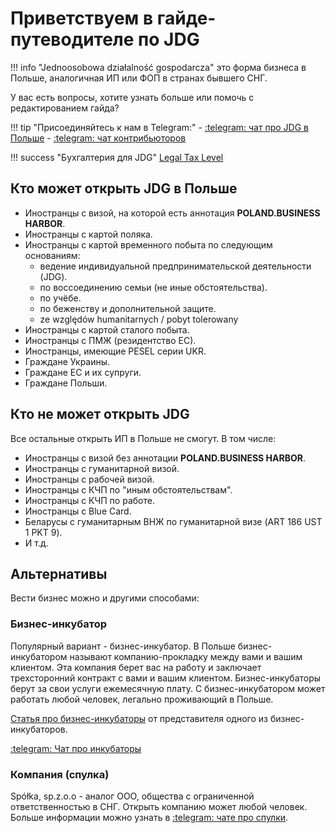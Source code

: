 # Приветствуем в гайде-путеводителе по JDG

!!! info "Jednoosobowa działalność gospodarcza"
    это форма бизнеса в Польше, аналогичная ИП или ФОП в странах бывшего СНГ.

У вас есть вопросы, хотите узнать больше или помочь с редактированием гайда?

!!! tip "Присоединяйтесь к нам в Telegram:"
    - [:telegram: чат про JDG в Польше][0]
    - [:telegram: чат контрибьюторов][5]

!!! success "Бухгалтерия для JDG"
    [Legal Tax Level][4]

## Кто может открыть JDG в Польше

- Иностранцы с визой, на которой есть аннотация **POLAND.BUSINESS HARBOR**.
- Иностранцы с картой поляка.
- Иностранцы с картой временного побыта по следующим основаниям:
    - ведение индивидуальной предпринимательской деятельности (JDG).
    - по воссоединению семьи (не иные обстоятельства).
    - по учёбе.
    - по беженству и дополнительной защите.
    - ze względów humanitarnych / pobyt tolerowany
- Иностранцы с картой сталого побыта.
- Иностранцы с ПМЖ (резидентство ЕС).
- Иностранцы, имеющие PESEL серии UKR.
- Граждане Украины.
- Граждане ЕС и их супруги.
- Граждане Польши.

## Кто не может открыть JDG

Все остальные открыть ИП в Польше не смогут. В том числе:

- Иностранцы с визой без аннотации **POLAND.BUSINESS HARBOR**.
- Иностранцы с гуманитарной визой.
- Иностранцы с рабочей визой.
- Иностранцы с КЧП по "иным обстоятельствам".
- Иностранцы с КЧП по работе.
- Иностранцы с Blue Card.
- Беларусы с гуманитарным ВНЖ по гуманитарной визе (ART 186 UST 1 PKT 9).
- И т.д.

## Альтернативы

Вести бизнес можно и другими способами:

### Бизнес-инкубатор

Популярный вариант - бизнес-инкубатор. В Польше бизнес-инкубатором
называют компанию-прокладку между вами и вашим клиентом. Эта компания берет вас на работу и заключает
трехсторонний контракт с вами и вашим клиентом. Бизнес-инкубаторы берут за свои услуги ежемесячную плату.
С бизнес-инкубатором может работать любой человек, легально проживающий в Польше.

[Статья про бизнес-инкубаторы][1] от представителя одного из бизнес-инкубаторов.

[:telegram: Чат про инкубаторы][2]

### Компания (спулка)

Spółka, sp.z.o.o - аналог ООО, общества с ограниченной ответственностью в СНГ.
Открыть компанию может любой человек. Больше информации можно узнать в [:telegram: чате про спулки][3].

[0]: https://t.me/JDG_PBH
[1]: https://telegra.ph/CHto-vybrat-programmistu-v-2022-godu-inkubator-IP-ili-OOO-01-31
[2]: https://t.me/+Lu-5LydDmcdhYjNi
[3]: https://t.me/llc_poland
[4]: https://legaltaxlevel.com/ip_pl
[5]: https://t.me/+WK5ppqgHxXA3MjAy
